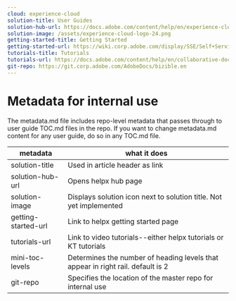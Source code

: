```yaml
---
cloud: experience-cloud
solution-title: User Guides
solution-hub-url: https://docs.adobe.com/content/help/en/experience-cloud/user-guides/home.html
solution-image: /assets/experience-cloud-logo-24.png
getting-started-title: Getting Started
getting-started-url: https://wiki.corp.adobe.com/display/SSE/Self+Service+Excellence+%28SSE%29+for+Digital+Experience
tutorials-title: Tutorials
tutorials-url: https://docs.adobe.com/content/help/en/collaborative-doc-instructions/collaboration-guide/tutorials/videos.html
git-repo: https://git.corp.adobe.com/AdobeDocs/bizible.en
---
```


# Metadata for internal use

The metadata.md file includes repo-level metadata that passes through to user guide TOC.md files in the repo. If you want to change metadata.md content for any user guide, do so in any TOC.md file.

| metadata | what it does |
|--- |--- |
| solution-title | Used in article header as link |
| solution-hub-url | Opens helpx hub page |
| solution-image | Displays solution icon next to solution title. Not yet implemented |
| getting-started-url | Link to helpx getting started page |
| tutorials-url | Link to video tutorials--either helpx tutorials or KT tutorials |
| mini-toc-levels | Determines the number of heading levels that appear in right rail. default is 2 |
| git-repo | Specifies the location of the master repo for internal use |
